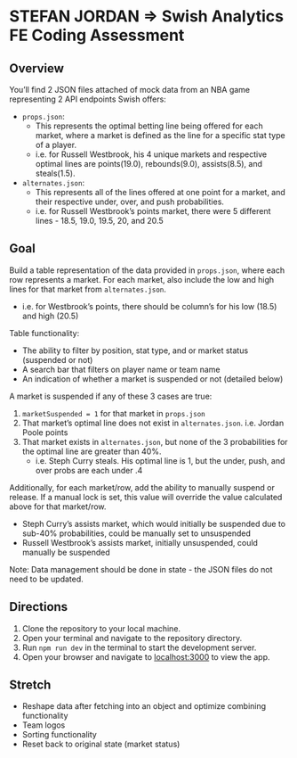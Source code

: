 # STEFAN JORDAN => Swish Analytics FE Coding Assessment

## Overview
You’ll find 2 JSON files attached of mock data from an NBA game representing 2 API endpoints Swish offers:
- `props.json`:
  - This represents the optimal betting line being offered for each market, where a market is defined as the line for a specific stat type of a player.
  - i.e. for Russell Westbrook, his 4 unique markets and respective optimal lines are points(19.0), rebounds(9.0), assists(8.5), and steals(1.5).
- `alternates.json`:
  - This represents all of the lines offered at one point for a market, and their respective under, over, and push probabilities.
  - i.e. for Russell Westbrook’s points market, there were 5 different lines - 18.5, 19.0, 19.5, 20, and 20.5

## Goal
Build a table representation of the data provided in `props.json`, where each row represents a market. For each market, also include the low and high lines for that market from `alternates.json`.
- i.e. for Westbrook’s points, there should be column’s for his low (18.5) and high (20.5)

Table functionality:
- The ability to filter by position, stat type, and or market status (suspended or not)
- A search bar that filters on player name or team name
- An indication of whether a market is suspended or not (detailed below)

A market is suspended if any of these 3 cases are true:
1. `marketSuspended = 1` for that market in `props.json`
2. That market’s optimal line does not exist in `alternates.json`. i.e. Jordan Poole points
3. That market exists in `alternates.json`, but none of the 3 probabilities for the optimal line are greater than 40%.
   - i.e. Steph Curry steals. His optimal line is 1, but the under, push, and over probs are each under .4

Additionally, for each market/row, add the ability to manually suspend or release. If a manual lock is set, this value will override the value calculated above for that market/row.
- Steph Curry’s assists market, which would initially be suspended due to sub-40% probabilities, could be manually set to unsuspended
- Russell Westbrook’s assists market, initially unsuspended, could manually be suspended

Note: Data management should be done in state - the JSON files do not need to be updated.


## Directions
1. Clone the repository to your local machine.
2. Open your terminal and navigate to the repository directory.
3. Run `npm run dev` in the terminal to start the development server.
4. Open your browser and navigate to [localhost:3000](http://localhost:3000) to view the app.

## Stretch
- Reshape data after fetching into an object and optimize combining functionality
- Team logos
- Sorting functionality
- Reset back to original state (market status)
